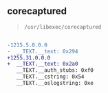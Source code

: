 ## corecaptured

> `/usr/libexec/corecaptured`

```diff

-1215.5.0.0.0
-  __TEXT.__text: 0x294
+1255.31.0.0.0
+  __TEXT.__text: 0x2a0
   __TEXT.__auth_stubs: 0xf0
   __TEXT.__cstring: 0x54
   __TEXT.__oslogstring: 0xe

```
